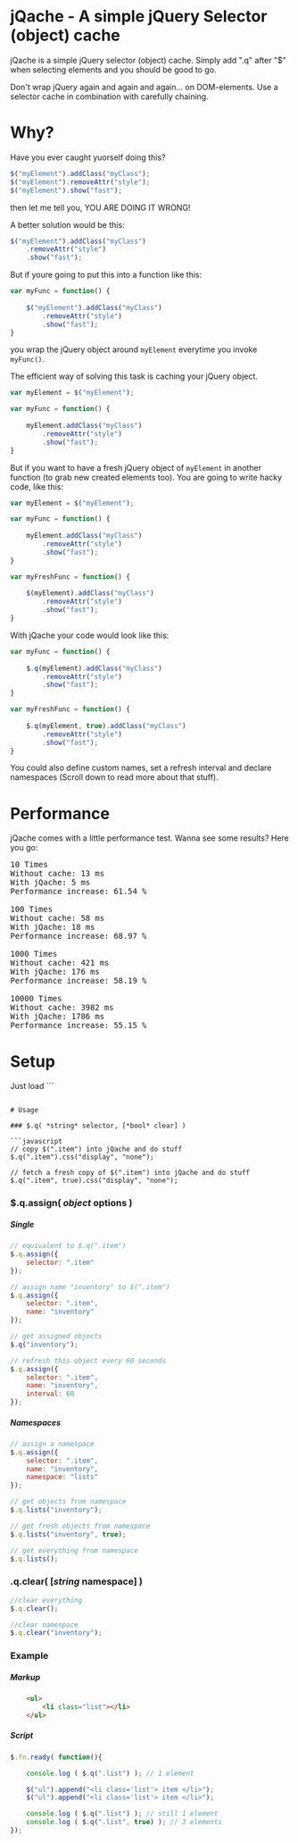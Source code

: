 jQache - A simple jQuery Selector (object) cache
===============================
jQache is a simple jQuery selector (object) cache. Simply add ".q" after "$" when selecting elements and you should be good to go.   

Don't wrap jQuery again and again and again... on DOM-elements. Use a selector cache in combination with carefully chaining.

# Why?

Have you ever caught yuorself doing this?

```javascript
$("myElement").addClass("myClass");
$("myElement").removeAttr("style");
$("myElement").show("fast");
```

then let me tell you, YOU ARE DOING IT WRONG!

A better solution would be this:

```javascript
$("myElement").addClass("myClass")
    .removeAttr("style")
	.show("fast");
```

But if youre going to put this into a function like this:

```javascript
var myFunc = function() {
	
	$("myElement").addClass("myClass")
		.removeAttr("style")
		.show("fast");
}
```

you wrap the jQuery object around ```myElement``` everytime you invoke ```myFunc()```.

The efficient way of solving this task is caching your jQuery object.

```javascript
var myElement = $("myElement");

var myFunc = function() {
	
	myElement.addClass("myClass")
		.removeAttr("style")
		.show("fast");
}
```

But if you want to have a fresh jQuery object of ```myElement``` in another function (to grab new created elements too). You are going to write hacky code, like this:

```javascript
var myElement = $("myElement");

var myFunc = function() {
	
	myElement.addClass("myClass")
		.removeAttr("style")
		.show("fast");
}

var myFreshFunc = function() {
	
	$(myElement).addClass("myClass")
		.removeAttr("style")
		.show("fast");
}
```

With jQache your code would look like this:

```javascript
var myFunc = function() {
	
	$.q(myElement).addClass("myClass")
		.removeAttr("style")
		.show("fast");
}

var myFreshFunc = function() {
	
	$.q(myElement, true).addClass("myClass")
		.removeAttr("style")
		.show("fast");
}
```

You could also define custom names, set a refresh interval and declare namespaces (Scroll down to read more about that stuff).

# Performance

jQache comes with a little performance test. Wanna see some results? Here you go:

<pre>
10 Times
Without cache: 13 ms
With jQache: 5 ms
Performance increase: 61.54 %

100 Times
Without cache: 58 ms
With jQache: 18 ms
Performance increase: 68.97 %

1000 Times
Without cache: 421 ms
With jQache: 176 ms
Performance increase: 58.19 %

10000 Times
Without cache: 3982 ms
With jQache: 1786 ms
Performance increase: 55.15 %
</pre>

# Setup

Just load ``` <script src="path/to/js/jqache-0.1.1.min.js"></script>
``` after jQuery.

# Usage

### $.q( *string* selector, [*bool* clear] )

```javascript
// copy $(".item") into jQache and do stuff
$.q(".item").css("display", "none");

// fetch a fresh copy of $(".item") into jQache and do stuff
$.q(".item", true).css("display", "none");
```

### $.q.assign( *object* options )

##### Single

```javascript
// equivalent to $.q(".item")
$.q.assign({
    selector: ".item"
});

// assign name "inventory" to $(".item")
$.q.assign({
    selector: ".item",
    name: "inventory"
});

// get assigned objects
$.q("inventory");

// refresh this object every 60 seconds
$.q.assign({
    selector: ".item",
    name: "inventory",
    interval: 60
});
```

##### Namespaces
```javascript
// assign a namespace
$.q.assign({
    selector: ".item",
    name: "inventory",
    namespace: "lists"
});

// get objects from namespace
$.q.lists("inventory");

// get fresh objects from namespace
$.q.lists("inventory", true);

// get everything from namespace
$.q.lists();
```
### .q.clear( [*string* namespace] )
```javascript
//clear everything
$.q.clear();

//clear namespace
$.q.clear("inventory");
```
### Example

##### Markup
```html
    <ul>
        <li class="list"></li>
    </ul>
```
##### Script
```javascript
$.fn.ready( function(){

    console.log ( $.q(".list") ); // 1 element

    $("ul").append("<li class='list'> item </li>");
    $("ul").append("<li class='list'> item </li>");

    console.log ( $.q(".list") ); // still 1 element
    console.log ( $.q(".list", true) ); // 3 elements
});
```
